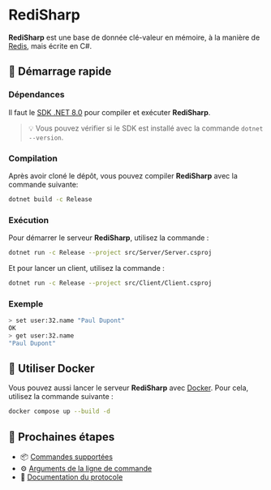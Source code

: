 # **RediSharp**

**RediSharp** est une base de donnée clé-valeur en mémoire, à la manière de [Redis](https://github.com/redis/redis), mais écrite en C#.

## 🚀 Démarrage rapide

### Dépendances

Il faut le [SDK .NET 8.0](https://dotnet.microsoft.com/download) pour compiler et exécuter **RediSharp**.

> 💡 Vous pouvez vérifier si le SDK est installé avec la commande `dotnet --version`.

### Compilation

Après avoir cloné le dépôt, vous pouvez compiler **RediSharp** avec la commande suivante:

```bash
dotnet build -c Release
```

### Exécution

Pour démarrer le serveur **RediSharp**, utilisez la commande :

```bash
dotnet run -c Release --project src/Server/Server.csproj
```

Et pour lancer un client, utilisez la commande :

```bash
dotnet run -c Release --project src/Client/Client.csproj
```

### Exemple

```bash
> set user:32.name "Paul Dupont"
OK
> get user:32.name
"Paul Dupont"
```

## 🐋 Utiliser Docker

Vous pouvez aussi lancer le serveur **RediSharp** avec [Docker](https://www.docker.com/). Pour cela, utilisez la commande suivante :

```bash
docker compose up --build -d
```

## 🤔 Prochaines étapes

- 📦 [Commandes supportées](docs/COMMANDS.md)
- ⚙️ [Arguments de la ligne de commande](docs/ARGUMENTS.md)
- 📨 [Documentation du protocole](docs/PROTOCOL.md)
